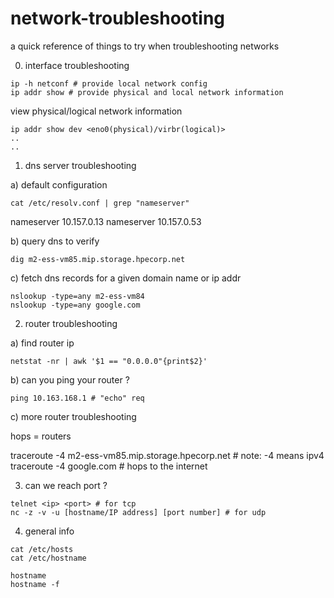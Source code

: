 # network-troubleshooting
a quick reference of things to try when troubleshooting networks

0. interface troubleshooting
```
ip -h netconf # provide local network config
ip addr show # provide physical and local network information
```
view physical/logical network information
```
ip addr show dev <eno0(physical)/virbr(logical)>
..
..
```

1. dns server troubleshooting

a) default configuration
```
cat /etc/resolv.conf | grep "nameserver"
```
nameserver 10.157.0.13
nameserver 10.157.0.53

b) query dns to verify
```
dig m2-ess-vm85.mip.storage.hpecorp.net
```

c) fetch dns records for a given domain name or ip addr
```
nslookup -type=any m2-ess-vm84
nslookup -type=any google.com
```


2. router troubleshooting

a) find router ip
```
netstat -nr | awk '$1 == "0.0.0.0"{print$2}'
```

b) can you ping your router ?
```
ping 10.163.168.1 # "echo" req
```

c) more router troubleshooting

hops = routers

traceroute -4 m2-ess-vm85.mip.storage.hpecorp.net # note: -4 means ipv4
traceroute -4 google.com # hops to the internet

3. can we reach port ?
```
telnet <ip> <port> # for tcp
nc -z -v -u [hostname/IP address] [port number] # for udp
```

4. general info 

```
cat /etc/hosts 
cat /etc/hostname
```
```
hostname
hostname -f
```
